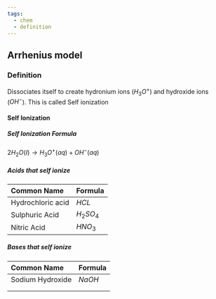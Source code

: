 ```yaml
---
tags:
  - chem
  - definition
---
```


## Arrhenius model
### Definition
Dissociates itself to create hydronium ions ($H_3O^+$) and hydroxide ions ($OH^-$). This is called Self ionization

#### Self Ionization
##### Self Ionization Formula
$2H_2O(I) \rightarrow H_3O^+(aq) + OH^-(aq)$  

##### Acids that self ionize 
| Common Name           | Formula   |
| :-------------------- | :-------- |
| Hydrochloric acid<br> | $HCL$<br> |
| Sulphuric Acid        | $H_2SO_4$ |
| Nitric Acid           | $HNO_3$   |

##### Bases that self ionize
| Common Name          | Formula    |
| :------------------- | :--------- |
| Sodium Hydroxide<br> | $NaOH$<br> |
|                      |            |
|                      |            |